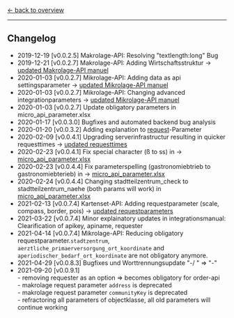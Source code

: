 [<- back to overview](README.md)
***

## Changelog

* 2019-12-19 [v0.0.2.5] Makrolage-API: Resolving "textlength:long" Bug 
* 2019-12-21 [v0.0.2.7] Makrolage-API: Adding Wirtschaftsstruktur -> [updated Makrolage-API manuel](ptt-makro-api.md)
* 2020-01-03 [v0.0.2.7] Mikrolage-API: Adding data as api settingsparameter -> [updated Mikrolage-API manuel](ptt-mikro-api.md)
* 2020-01-03 [v0.0.2.7] Mikrolage-API: Changing advanced integrationparameters -> [updated Mikrolage-API manuel](ptt-mikro-api.md)
* 2020-01-03 [v0.0.2.7] Update obligatory parameters in micro_api_parameter.xlsx
* 2020-01-17 [v0.0.3.0] Bugfixes and automated backend bug analysis
* 2020-01-20 [v0.0.3.2] Adding explanation to [request](README.md)-Parameter
* 2020-02-09 [v0.0.4.1] Upgrading serverinfrastructur resulting in quicker requesttimes -> [updated requesttimes](ptt-mikro-api.md)
* 2020-02-23 [v0.0.4.1] Fix special character (ß to ss) in -> [micro_api_parameter.xlsx](doc/micro_api_parameter.xlsx)
* 2020-02-23 [v0.0.4.4] Fix parameterspelling (gastronomiebtrieb to gastronomiebterieb) in -> [micro_api_parameter.xlsx](doc/micro_api_parameter.xlsx)
* 2020-02-24 [v0.0.4.4] Changing stadtteilzentrum_check to stadtteilzentrum_naehe (both params will work) in [micro_api_parameter.xlsx](doc/micro_api_parameter.xlsx)
* 2021-02-13 [v0.0.7.4] Kartenset-API: Adding requestparameter (scale, compass, border, pois) -> [updated requestparameters](ptt-kartenset-api.md)
* 2021-03-22 [v0.0.7.4] Minor explainatory updates in integrationsmanual: Clearification of apikey, apiname, requester
* 2021-04-14 [v0.0.7.4] Mikrolage-API: Reducing obligatory requestparameter.`stadtzentrum`, `aerztliche_primaerversorgung_ort_koordinate` and `aperiodischer_bedarf_ort_koordinate` are not obligatory anymore.
* 2021-04-29 [v0.0.8.3] Bugfixes und Worttrennungsupdate "-/ " => "-"
* 2021-09-20 [v0.0.9.1] <br> - removing requester as an option => becomes obligatory for order-api <br>- makrolage request parameter `address` is deprecated <br>- makrolage request parameter `communityKey` is deprecated <br>- refractoring all parameters of objectklasse, all old parameters will continue working
